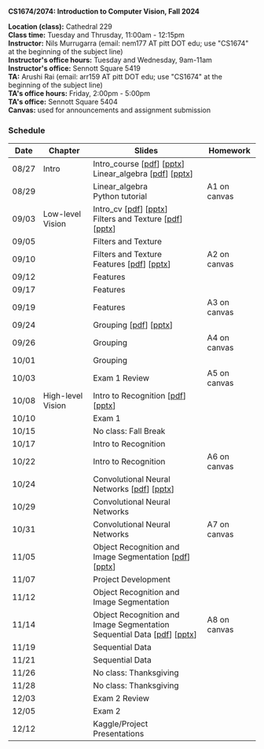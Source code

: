 
**CS1674/2074: Introduction to Computer Vision, Fall 2024**

**Location (class):** Cathedral 229<br>
**Class time:** Tuesday and Thrusday, 11:00am - 12:15pm<br>
**Instructor:** Nils Murrugarra (email: nem177 AT pitt DOT edu; use "CS1674" at the beginning of the subject line)<br>
**Instructor's office hours:** Tuesday and Wednesday, 9am-11am<br>
**Instructor's office:** Sennott Square 5419<br>
**TA:** Arushi Rai (email: arr159 AT pitt DOT edu; use "CS1674" at the beginning of the subject line)<br>
**TA's office hours:** Friday, 2:00pm - 5:00pm<br>
**TA's office:** Sennott Square 5404<br>
**Canvas:** used for announcements and assignment submission<br>

### Schedule

Date        | Chapter      | Slides       | Homework
----------- | -----------  | -----------  | -----------
08/27       | Intro        | Intro_course [[pdf](https://sites.pitt.edu/~nem177/courses/fall24_cs1674/lec_1.intro_course.pdf)] [[pptx](https://sites.pitt.edu/~nem177/courses/fall24_cs1674/lec_1.intro_course.pptx)]<br> Linear_algebra [[pdf](https://sites.pitt.edu/~nem177/courses/fall24_cs1674/lec_1.linear_algebra.pdf)] [[pptx](https://sites.pitt.edu/~nem177/courses/fall24_cs1674/lec_1.linear_algebra.pptx)]             |
08/29       |              | Linear_algebra<br> Python tutorial             | A1 on canvas
09/03       | Low-level Vision             | Intro_cv [[pdf](https://sites.pitt.edu/~nem177/courses/fall24_cs1674/lec_2.intro_cv.pdf)] [[pptx](https://sites.pitt.edu/~nem177/courses/fall24_cs1674/lec_2.intro_cv.pptx)]<br> Filters and Texture [[pdf](https://sites.pitt.edu/~nem177/courses/fall24_cs1674/lec_3.filters.pdf)] [[pptx](https://sites.pitt.edu/~nem177/courses/fall24_cs1674/lec_3.filters.pptx)]              |
09/05       |              | Filters and Texture              | 
09/10       |              | Filters and Texture<br>Features [[pdf](https://sites.pitt.edu/~nem177/courses/fall24_cs1674/lec_4.features.pdf)] [[pptx](https://sites.pitt.edu/~nem177/courses/fall24_cs1674/lec_4.features.pptx)] | A2 on canvas
09/12       |              | Features              |
09/17       |              | Features              |
09/19       |              | Features              | A3 on canvas
09/24       |              | Grouping [[pdf](https://sites.pitt.edu/~nem177/courses/fall24_cs1674/lec_5.grouping.pdf)] [[pptx](https://sites.pitt.edu/~nem177/courses/fall24_cs1674/lec_5.grouping.pptx)]             |
09/26       |              | Grouping              | A4 on canvas
10/01       |              | Grouping              |
10/03       |              | Exam 1 Review         | A5 on canvas
10/08       | High-level Vision             | Intro to Recognition [[pdf](https://sites.pitt.edu/~nem177/courses/fall24_cs1674/lec_6.recognition.pdf)] [[pptx](https://sites.pitt.edu/~nem177/courses/fall24_cs1674/lec_6.recognition.pptx)]  |
10/10       |              | Exam 1          |
10/15       |              | No class: Fall Break          |
10/17       |              | Intro to Recognition          |
10/22       |              | Intro to Recognition          | A6 on canvas
10/24       |              | Convolutional Neural Networks [[pdf](https://sites.pitt.edu/~nem177/courses/fall24_cs1674/lec_7.cnns.pdf)] [[pptx](https://sites.pitt.edu/~nem177/courses/fall24_cs1674/lec_7.cnns.pptx)]         |
10/29       |              | Convolutional Neural Networks          |
10/31       |              | Convolutional Neural Networks          | A7 on canvas
11/05       |              | Object Recognition and Image Segmentation [[pdf](https://sites.pitt.edu/~nem177/courses/fall24_cs1674/lec_8.objrec.pdf)] [[pptx](https://sites.pitt.edu/~nem177/courses/fall24_cs1674/lec_8.objrec.pptx)] | 
11/07       |              | Project Development |
11/12       |              | Object Recognition and Image Segmentation |
11/14       |              | Object Recognition and Image Segmentation<br>Sequential Data [[pdf](https://sites.pitt.edu/~nem177/courses/fall24_cs1674/lec_9.sequences.pdf)] [[pptx](https://sites.pitt.edu/~nem177/courses/fall24_cs1674/lec_9.sequences.pptx)] | A8 on canvas
11/19       |              | Sequential Data |
11/21       |              | Sequential Data |
11/26       |              | No class: Thanksgiving                |
11/28       |              | No class: Thanksgiving                |
12/03       |              | Exam 2 Review                |
12/05       |              | Exam 2          |
12/12       |              | Kaggle/Project Presentations                |




